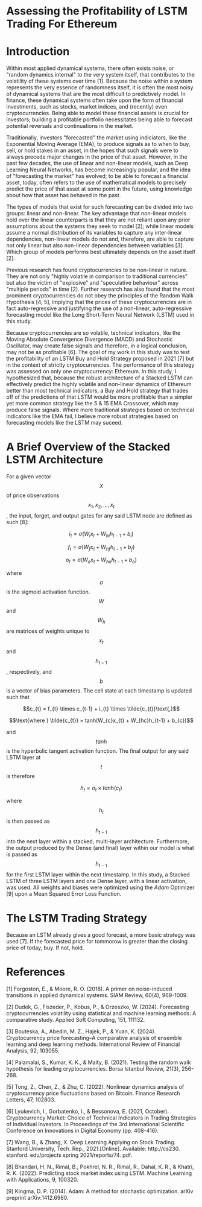 # Assessing the Profitability of LSTM Trading For Ethereum

# Introduction

Within most applied dynamical systems, there often exists noise, or "random dynamics internal" to the very system itself, that contributes to the volatility of these systems over time [1]. Because the noise within a system represents the very essence of randomness itself, it is often the most noisy of dynamical systems that are the most difficult to predictively model. In finance, these dynamical systems often take upon the form of financial investments, such as stocks, market indices, and (recently) even cryptocurrencies. Being able to model these financial assets is crucial for investors; building a profitable portfolio necessitates being able to forecast potential reversals and continuations in the market. 

Traditionally, investors "forecasted" the market using indiciators, like the Exponential Moving Average (EMA), to produce signals as to when to buy, sell, or hold stakes in an asset, in the hopes that such signals were to always precede major changes in the price of that asset. However, in the past few decades, the use of linear and non-linear models, such as Deep Learning Neural Networks, has become increasingly popular, and the idea of "forecasting the market" has evolved; to be able to forecast a financial asset, today, often refers to the use of mathematical models to precisely predict the price of that asset at some point in the future, using knowledge about how that asset has behaved in the past. 

The types of models that exist for such forecasting can be divided into two groups: linear and non-linear. The key advantage that non-linear models hold over the linear counterparts is that they are not reliant upon any prior assumptions about the systems they seek to model [2]; while linear models assume a normal distribution of its variables to capture any inter-linear dependencies, non-linear models do not and, therefore, are able to capture not only linear but also non-linear dependencies between variables [3]. Which group of models performs best ultimately depends on the asset itself [2]. 

Previous research has found cryptocurrencies to be non-linear in nature. They are not only "highly volatile in comparison to traditional currencies" but also the victim of "explosive" and "speculative behaviour" across "multiple periods" in time [2]. Further research has also found that the most prominent cryptocurrencies do not obey the principles of the Random Walk Hypothesis [4, 5], implying that the prices of these cryptocurrencies are in fact auto-regressive and justifying the use of a non-linear, auto-regressive forecasting model like the Long Short-Term Neural Network (LSTM) used in this study. 

Because cryptocurrencies are so volatile, technical indicators, like the Moving Absolute Convergence Divergence (MACD) and Stochastic Oscillator, may create false signals and therefore, in a logical conclusion, may not be as profitable [6]. The goal of my work in this study was to test the profitability of an LSTM Buy and Hold Strategy proposed in 2021 [7] but in the context of strictly cryptocurrencies. The performance of this strategy was assessed on only one cryptocurrency: Ethereum. In this study, I hypothesized that, because the robust architecture of a Stacked LSTM can effectively predict the highly volatile and non-linear dynamics of Ethereum better than most technical indicators, a Buy and Hold strategy that trades off of the predictions of that LSTM would be more profitable than a simpler yet more common strategy like the 5 & 15 EMA Crossover, which may produce false signals. Where more traditional strategies based on technical indicators like the EMA fail, I believe more robust strategies based on forecasting models like the LSTM may suceed. 

# A Brief Overview of the Stacked LSTM Architecture


For a given vector $$X$$ of price observations $$x_{1}, x_{2}, ..., x_{t}$$, the input, forget, and output gates for any said LSTM node are defined as such [8]: 


$$i_{t} = \sigma (W_{i}x_{t} + W_{hi}h_{t-1} + b_{i})$$




$$f_{t} = \sigma (W_{f}x_{t} + W_{hf}h_{t-1} + b_{f})$$


$$o_{t} = \sigma (W_{o}x_{t} + W_{ho}h_{t-1} + b_{o})$$



where $$\sigma$$ is the sigmoid activation function. $$W$$ and $$W_{h}$$ are matrices of weights unique to 
$$x_{t}$$ and $$h_{t-1}$$, respectively, and $$b$$ is a vector of bias parameters. The cell state at each timestamp is updated such that 




  $$c_{t} = f_{t} \times c_{t-1} + i_{t} \times \tilde{c_{t}}\text{,}$$


  $$\text{where } \tilde{c_{t}} = tanh(W_{c}x_{t} + W_{hc}h_{t-1} + b_{c})$$


and $$tanh$$ is the hyperbolic tangent activation function. The final output for any said LSTM layer at $$t$$ is therefore 


$$h_{t} = o_{t} \times tanh(c_{t})$$


where $$h_{t}$$ is then passed as $$h_{t-1}$$ into the next layer within a stacked, multi-layer architecture. Furthermore, the output produced by the Dense (and final) layer within our model is what is passed as $$h_{t-1}$$ for the first LSTM layer within the next timestamp. In this study, a Stacked LSTM of three LSTM layers and one Dense layer, with a linear activation, was used. All weights and biases were optimized using the _Adam_ Optimizer [9] upon a Mean Squared Error Loss Function.


# The LSTM Trading Strategy 

Because an LSTM already gives a good forecast, a more basic strategy was used [7]. If the forecasted price for tommorow is greater than the closing price of today, buy. If not, hold. 


# References 

[1] Forgoston, E., & Moore, R. O. (2018). A primer on noise-induced transitions in applied dynamical systems. SIAM Review, 60(4), 969-1009.

[2] Dudek, G., Fiszeder, P., Kobus, P., & Orzeszko, W. (2024). Forecasting cryptocurrencies volatility using statistical and machine learning methods: A comparative study. Applied Soft Computing, 151, 111132.

[3] Bouteska, A., Abedin, M. Z., Hajek, P., & Yuan, K. (2024). Cryptocurrency price forecasting–A comparative analysis of ensemble learning and deep learning methods. International Review of Financial Analysis, 92, 103055.

[4] Palamalai, S., Kumar, K. K., & Maity, B. (2021). Testing the random walk hypothesis for leading cryptocurrencies. Borsa Istanbul Review, 21(3), 256-268.

[5] Tong, Z., Chen, Z., & Zhu, C. (2022). Nonlinear dynamics analysis of cryptocurrency price fluctuations based on Bitcoin. Finance Research Letters, 47, 102803.

[6] Lyukevich, I., Gorbatenko, I., & Bessonova, E. (2021, October). Cryptocurrency Market: Choice of Technical Indicators in Trading Strategies of Individual Investors. In Proceedings of the 3rd International Scientific Conference on Innovations in Digital Economy (pp. 408-416).

[7] Wang, B., & Zhang, X. Deep Learning Applying on Stock Trading. Stanford University, Tech. Rep., 2021.[Online]. Available: http://cs230. stanford. edu/projects spring 2021/reports/74. pdf.

[8] Bhandari, H. N., Rimal, B., Pokhrel, N. R., Rimal, R., Dahal, K. R., & Khatri, R. K. (2022). Predicting stock market index using LSTM. Machine Learning with Applications, 9, 100320.

[9] Kingma, D. P. (2014). Adam: A method for stochastic optimization. arXiv preprint arXiv:1412.6980.
